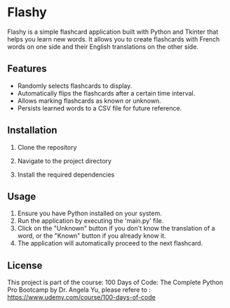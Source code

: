 # Flashy

Flashy is a simple flashcard application built with Python and Tkinter that helps you learn new words. It allows you to create flashcards with French words on one side and their English translations on the other side.

## Features

- Randomly selects flashcards to display.
- Automatically flips the flashcards after a certain time interval.
- Allows marking flashcards as known or unknown.
- Persists learned words to a CSV file for future reference.

## Installation

1. Clone the repository

2. Navigate to the project directory

3. Install the required dependencies


## Usage

1. Ensure you have Python installed on your system.
2. Run the application by executing the 'main.py' file.
3. Click on the "Unknown" button if you don't know the translation of a word, or the "Known" button if you already know it.
4. The application will automatically proceed to the next flashcard.

## License

This project is part of the course: 100 Days of Code: The Complete Python Pro Bootcamp by Dr. Angela Yu, please refere to : https://www.udemy.com/course/100-days-of-code
